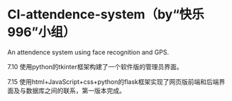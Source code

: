 # CI-attendence-system（by“快乐996”小组）
An attendence system using face recognition and GPS.

7.10 使用python的tkinter框架构建了一个软件版的管理员界面。

7.15 使用html+JavaScript+css+python的flask框架实现了网页版前端和后端界面及与数据库之间的联系，第一版本完成。
